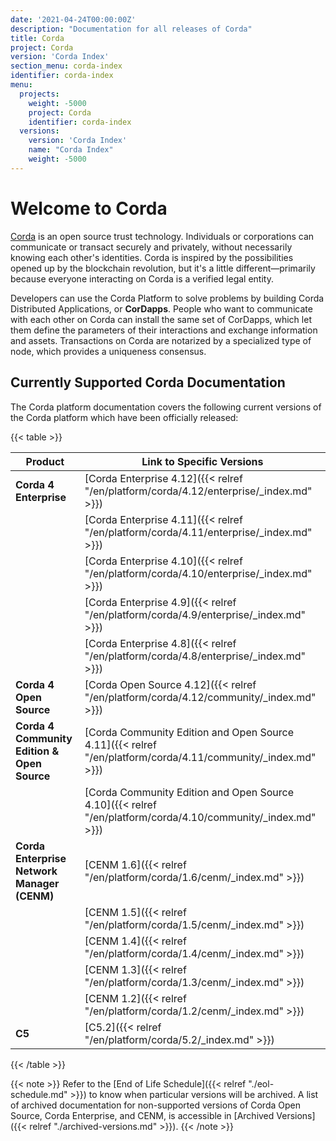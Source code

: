 ```yaml
---
date: '2021-04-24T00:00:00Z'
description: "Documentation for all releases of Corda"
title: Corda
project: Corda
version: 'Corda Index'
section_menu: corda-index
identifier: corda-index
menu:
  projects:
    weight: -5000
    project: Corda
    identifier: corda-index
  versions:
    version: 'Corda Index'
    name: "Corda Index"
    weight: -5000
---
```


# Welcome to Corda

[Corda](https://www.corda.net/) is an open source trust technology. Individuals or corporations can communicate or transact securely and privately, without necessarily knowing each other's identities. Corda is inspired by the possibilities opened up by the blockchain revolution, but it's a little different—primarily because everyone interacting on Corda is a verified legal entity.

Developers can use the Corda Platform to solve problems by building Corda Distributed Applications, or **CorDapps**. People who want to communicate with each other on Corda can install the same set of CorDapps, which let them define the parameters of their interactions and exchange information and assets. Transactions on Corda are notarized by a specialized type of node, which provides a uniqueness consensus.

## Currently Supported Corda Documentation

The Corda platform documentation covers the following current versions of the Corda platform which have been officially released:

{{< table >}}

| Product                                     | Link to Specific Versions                                                                                    |
| ------------------------------------------- | ------------------------------------------------------------------------------------------------------------ |
| **Corda 4 Enterprise**                      | [Corda Enterprise 4.12]({{< relref "/en/platform/corda/4.12/enterprise/_index.md" >}})                       |
|                                             | [Corda Enterprise 4.11]({{< relref "/en/platform/corda/4.11/enterprise/_index.md" >}})                       |
|                                             | [Corda Enterprise 4.10]({{< relref "/en/platform/corda/4.10/enterprise/_index.md" >}})                       |
|                                             | [Corda Enterprise 4.9]({{< relref "/en/platform/corda/4.9/enterprise/_index.md" >}})                         |
|                                             | [Corda Enterprise 4.8]({{< relref "/en/platform/corda/4.8/enterprise/_index.md" >}})                         |
| **Corda 4 Open Source**                     | [Corda Open Source 4.12]({{< relref "/en/platform/corda/4.12/community/_index.md" >}})                       |
| **Corda 4 Community Edition & Open Source** | [Corda Community Edition and Open Source 4.11]({{< relref "/en/platform/corda/4.11/community/_index.md" >}}) |
|                                             | [Corda Community Edition and Open Source 4.10]({{< relref "/en/platform/corda/4.10/community/_index.md" >}}) |
| **Corda Enterprise Network Manager (CENM)** | [CENM 1.6]({{< relref "/en/platform/corda/1.6/cenm/_index.md" >}})                                           |
|                                             | [CENM 1.5]({{< relref "/en/platform/corda/1.5/cenm/_index.md" >}})                                           |
|                                             | [CENM 1.4]({{< relref "/en/platform/corda/1.4/cenm/_index.md" >}})                                           |
|                                             | [CENM 1.3]({{< relref "/en/platform/corda/1.3/cenm/_index.md" >}})                                           |
|                                             | [CENM 1.2]({{< relref "/en/platform/corda/1.2/cenm/_index.md" >}})                                           |
| **C5**                                      | [C5.2]({{< relref "/en/platform/corda/5.2/_index.md" >}})                                               |
{{< /table >}}

{{< note >}}
Refer to the [End of Life Schedule]({{< relref "./eol-schedule.md" >}}) to know when particular versions will be archived. A list of archived documentation for non-supported versions of Corda Open Source, Corda Enterprise, and CENM, is accessible in [Archived Versions]({{< relref "./archived-versions.md" >}}).
{{< /note >}}
